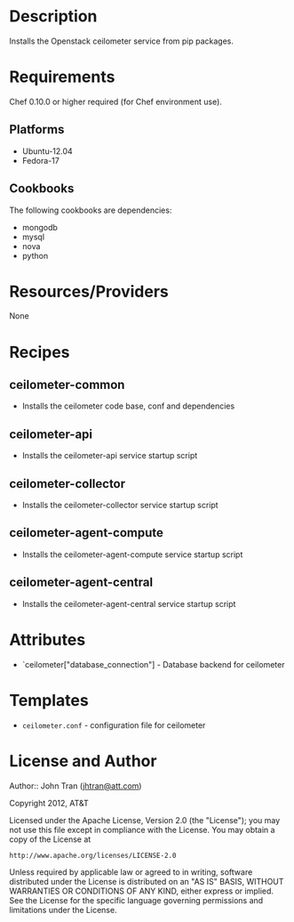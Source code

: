 Description
===========

Installs the Openstack ceilometer service from pip packages.

Requirements
============

Chef 0.10.0 or higher required (for Chef environment use).

Platforms
--------

* Ubuntu-12.04
* Fedora-17

Cookbooks
---------

The following cookbooks are dependencies:

* mongodb
* mysql
* nova
* python

Resources/Providers
===================

None


Recipes
=======

ceilometer-common
----
- Installs the ceilometer code base, conf and dependencies

ceilometer-api
---
- Installs the ceilometer-api service startup script

ceilometer-collector
---
- Installs the ceilometer-collector service startup script


ceilometer-agent-compute
---
- Installs the ceilometer-agent-compute service startup script


ceilometer-agent-central
---
- Installs the ceilometer-agent-central service startup script


Attributes
==========

* `ceilometer["database_connection"] - Database backend for ceilometer

Templates
=====
* `ceilometer.conf` - configuration file for ceilometer


License and Author
==================

Author:: John Tran (<jhtran@att.com>)  

Copyright 2012, AT&T

Licensed under the Apache License, Version 2.0 (the "License");
you may not use this file except in compliance with the License.
You may obtain a copy of the License at

    http://www.apache.org/licenses/LICENSE-2.0

Unless required by applicable law or agreed to in writing, software
distributed under the License is distributed on an "AS IS" BASIS,
WITHOUT WARRANTIES OR CONDITIONS OF ANY KIND, either express or implied.
See the License for the specific language governing permissions and
limitations under the License.
